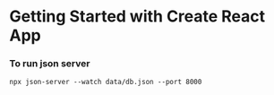 # Getting Started with Create React App

 ### To  run json server
 
  ```npm
  npx json-server --watch data/db.json --port 8000